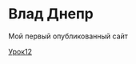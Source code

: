 # Влад Днепр
Мой первый опубликованный сайт

[Урок12](https://github.com/TheSkadex/TheSkadex.github.io.git "Мой сайт")
